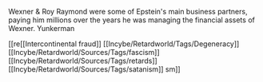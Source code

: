 Wexner & Roy Raymond were some of Epstein's main business partners, paying him millions over the years he was managing the financial assets of Wexner. 
Yunkerman

[[re[[Intercontinental fraud]] [[Incybe/Retardworld/Tags/Degeneracy]] [[Incybe/Retardworld/Sources/Tags/fascism]] [[Incybe/Retardworld/Sources/Tags/retards]] [[Incybe/Retardworld/Sources/Tags/satanism]] 
sm]] 
